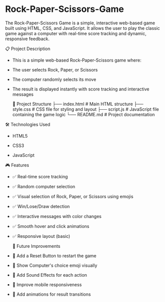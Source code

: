 # Rock-Paper-Scissors-Game
The Rock-Paper-Scissors Game is a simple, interactive web-based game built using HTML, CSS, and JavaScript. It allows the user to play the classic game against a computer with real-time score tracking and dynamic, responsive feedback.

📋 Project Description
+ This is a simple web-based Rock-Paper-Scissors game where:

+ The user selects Rock, Paper, or Scissors

+ The computer randomly selects its move

+ The result is displayed instantly with score tracking and interactive messages

  📂 Project Structure
  ├── index.html        # Main HTML structure
  ├── style.css         # CSS file for styling and layout
  ├── script.js         # JavaScript file containing the game logic
  └── README.md         # Project documentation


🛠️ Technologies Used
+ HTML5

+ CSS3

+ JavaScript

🎮 Features
+ ✅ Real-time score tracking

+ ✅ Random computer selection

+ ✅ Visual selection of Rock, Paper, or Scissors using emojis

+ ✅ Win/Lose/Draw detection

+ ✅ Interactive messages with color changes

+ ✅ Smooth hover and click animations

+ ✅ Responsive layout (basic)

  📌 Future Improvements
+ 🎯 Add a Reset Button to restart the game

+ 🎯 Show Computer's choice emoji visually

+ 🎯 Add Sound Effects for each action

+ 🎯 Improve mobile responsiveness

+ 🎯 Add animations for result transitions
